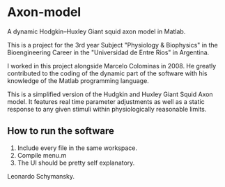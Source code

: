# Axon-model
A dynamic Hodgkin–Huxley Giant squid axon model in Matlab.

This is a project for the 3rd year Subject "Physiology & Biophysics" in the Bioengineering Career in the "Universidad de Entre Rios" in Argentina.

I worked in this project alongside Marcelo Colominas in 2008. He greatly contributed to the coding of the dynamic part of the software with his knowledge of the Matlab programming language.

This is a simplified version of the Hudgkin and Huxley Giant Squid Axon model. It features real time parameter adjustments as well as a static response to any given stimuli within physiologically reasonable limits.

How to run the software
-----------------------

1. Include every file in the same workspace.
2. Compile menu.m
3. The UI should be pretty self explanatory.



Leonardo Schymansky.
